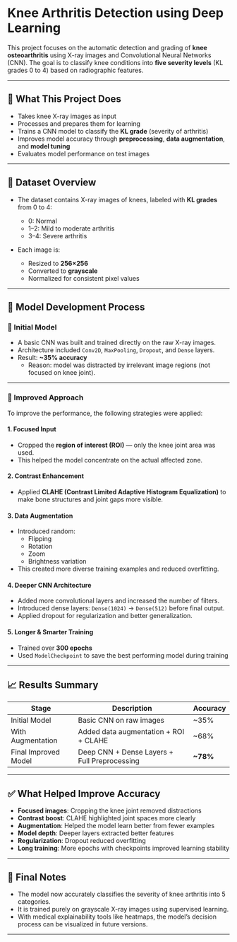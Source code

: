 # Knee Arthritis Detection using Deep Learning

This project focuses on the automatic detection and grading of **knee osteoarthritis** using X-ray images and Convolutional Neural Networks (CNN). The goal is to classify knee conditions into **five severity levels** (KL grades 0 to 4) based on radiographic features.

---

## 📌 What This Project Does

- Takes knee X-ray images as input  
- Processes and prepares them for learning  
- Trains a CNN model to classify the **KL grade** (severity of arthritis)  
- Improves model accuracy through **preprocessing**, **data augmentation**, and **model tuning**  
- Evaluates model performance on test images  

---

## 📂 Dataset Overview

- The dataset contains X-ray images of knees, labeled with **KL grades** from 0 to 4:
  - 0: Normal  
  - 1–2: Mild to moderate arthritis  
  - 3–4: Severe arthritis

- Each image is:
  - Resized to **256×256**
  - Converted to **grayscale**
  - Normalized for consistent pixel values

---

## 🔧 Model Development Process

### 🏁 Initial Model
- A basic CNN was built and trained directly on the raw X-ray images.
- Architecture included `Conv2D`, `MaxPooling`, `Dropout`, and `Dense` layers.
- Result: **~35% accuracy**  
  - Reason: model was distracted by irrelevant image regions (not focused on knee joint).

---

### 🚀 Improved Approach

To improve the performance, the following strategies were applied:

#### 1. **Focused Input**
- Cropped the **region of interest (ROI)** — only the knee joint area was used.
- This helped the model concentrate on the actual affected zone.

#### 2. **Contrast Enhancement**
- Applied **CLAHE (Contrast Limited Adaptive Histogram Equalization)** to make bone structures and joint gaps more visible.

#### 3. **Data Augmentation**
- Introduced random:
  - Flipping
  - Rotation
  - Zoom
  - Brightness variation  
- This created more diverse training examples and reduced overfitting.

#### 4. **Deeper CNN Architecture**
- Added more convolutional layers and increased the number of filters.
- Introduced dense layers: `Dense(1024)` → `Dense(512)` before final output.
- Applied dropout for regularization and better generalization.

#### 5. **Longer & Smarter Training**
- Trained over **300 epochs**
- Used `ModelCheckpoint` to save the best performing model during training

---

## 📈 Results Summary

| Stage                   | Description                                 | Accuracy   |
|------------------------|---------------------------------------------|------------|
| Initial Model          | Basic CNN on raw images                     | ~35%       |
| With Augmentation      | Added data augmentation + ROI + CLAHE       | ~68%       |
| Final Improved Model   | Deep CNN + Dense Layers + Full Preprocessing| **~78%**   |

---

## ✅ What Helped Improve Accuracy

- **Focused images**: Cropping the knee joint removed distractions  
- **Contrast boost**: CLAHE highlighted joint spaces more clearly  
- **Augmentation**: Helped the model learn better from fewer examples  
- **Model depth**: Deeper layers extracted better features  
- **Regularization**: Dropout reduced overfitting  
- **Long training**: More epochs with checkpoints improved learning stability

---

## 🧪 Final Notes

- The model now accurately classifies the severity of knee arthritis into 5 categories.
- It is trained purely on grayscale X-ray images using supervised learning.
- With medical explainability tools like heatmaps, the model’s decision process can be visualized in future versions.

---

